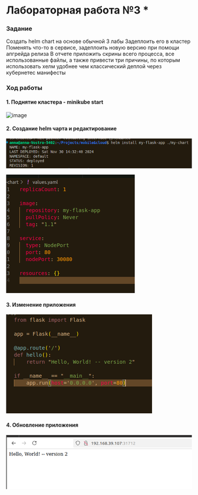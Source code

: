 
# Лабораторная работа №3 *

### Задание

Создать helm chart на основе обычной 3 лабы
Задеплоить его в кластер
Поменять что-то в сервисе, задеплоить новую версию при помощи апгрейда релиза
В отчете приложить скрины всего процесса, все использованные файлы, а также привести три причины, по которым использовать хелм удобнее чем классический деплой через кубернетес манифесты




### Ход работы
#### 1. Поднятие кластера - minikube start

![image](https://github.com/kegly/itmo-cloud-systems-and-services/blob/main/lab3/images/Screenshot%20from%202024-10-15%2004-45-56.png)


#### 2. Создание helm чарта  и редактирование 

![image](https://github.com/kegly/itmo-cloud-systems-and-services/blob/main/lab3*/images/1.png)


![image](https://github.com/kegly/itmo-cloud-systems-and-services/blob/main/lab3*/images/2.png)

#### 3. Изменение приложения

![image](https://github.com/kegly/itmo-cloud-systems-and-services/blob/main/lab3*/images/3.png)

#### 4. Обновление приложения


![image](https://github.com/kegly/itmo-cloud-systems-and-services/blob/main/lab3*/images/4.png)


